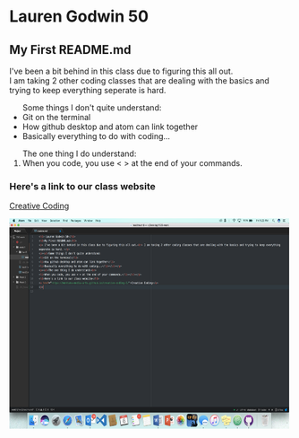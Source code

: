 <h1> Lauren Godwin 50</h1>
<h2>My First README.md</h2>
<p> I've been a bit behind in this class due to figuring this all out.<br> I am taking 2 other coding classes that are dealing with the basics and trying to keep everything seperate is hard. </p>
<p><ul>Some things I don't quite understand:
<li>Git on the terminal</li>
<li>How github desktop and atom can link together</li>
<li>Basically everything to do with coding...</li></ul></p>
<p><ol>The one thing I do understand:<br>
<li>When you code, you use < > at the end of your commands.</li></ol></p>
<h3>Here's a link to our class website</h3>
<a href="https://montana-media-arts.github.io/creative-coding-1/">Creative Coding</a>
<p><img src="screenshot1.jpg" alt="screenshot1" style="width:500px;height:375px;">
